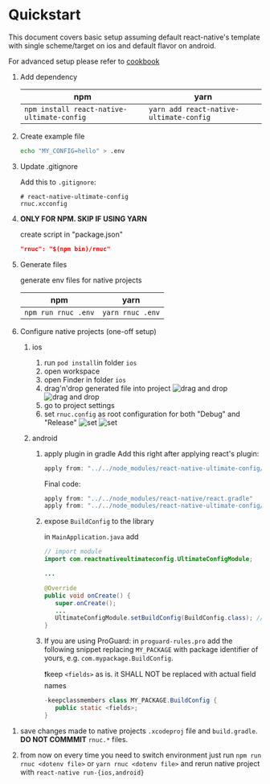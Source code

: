 # Quickstart

This document covers basic setup assuming default react-native's template with
single scheme/target on ios and default flavor on android.

For advanced setup please refer to [cookbook](./cookbook.md)

1. Add dependency

   | npm                                        | yarn                                    |
   | ------------------------------------------ | --------------------------------------- |
   | `npm install react-native-ultimate-config` | `yarn add react-native-ultimate-config` |

1. Create example file

   ```bash
   echo "MY_CONFIG=hello" > .env
   ```

1. Update .gitignore

   Add this to `.gitignore`:

   ```
   # react-native-ultimate-config
   rnuc.xcconfig
   ```

1. **ONLY FOR NPM. SKIP IF USING YARN**

   create script in "package.json"

   ```json
   "rnuc": "$(npm bin)/rnuc"
   ```

1. Generate files

   generate env files for native projects

   | npm                 | yarn             |
   | ------------------- | ---------------- |
   | `npm run rnuc .env` | `yarn rnuc .env` |

1. Configure native projects (one-off setup)

   1. ios

      1. run `pod install`in folder `ios`
      1. open workspace
      1. open Finder in folder `ios`
      1. drag'n'drop generated file into project
         ![drag and drop](./quickstart.assets/ios.1.png)
         ![drag and drop](./quickstart.assets/ios.2.png)
      1. go to project settings
      1. set `rnuc.config` as root configuration for both "Debug" and "Release"
         ![set](./quickstart.assets/ios.3.png)
         ![set](./quickstart.assets/ios.4.png)

   1. android
      <a name="android"></a>

      1. apply plugin in gradle
         Add this right after applying react's plugin:

         ```gradle
         apply from: "../../node_modules/react-native-ultimate-config/android/rnuc.gradle"
         ```

         Final code:

         ```gradle
         apply from: "../../node_modules/react-native/react.gradle"
         apply from: "../../node_modules/react-native-ultimate-config/android/rnuc.gradle"
         ```

      2. expose `BuildConfig` to the library

         in `MainApplication.java` add

         ```java
         // import module
         import com.reactnativeultimateconfig.UltimateConfigModule;

         ...

         @Override
         public void onCreate() {
            super.onCreate();
            ...
            UltimateConfigModule.setBuildConfig(BuildConfig.class); // expose
         }
         ```

      3. If you are using ProGuard:
         in `proguard-rules.pro` add the following snippet replacing `MY_PACKAGE`
         with package identifier of yours, e.g. `com.mypackage.BuildConfig`.

         ❗keep `<fields>` as is. it SHALL NOT be replaced with actual field names

         ```java
         -keepclassmembers class MY_PACKAGE.BuildConfig {
            public static <fields>;
         }
         ```

1) save changes made to native projects `.xcodeproj` file and `build.gradle`.
   **DO NOT COMMMIT** `rnuc.*` files.

1) from now on every time you need to switch environment just run
   `npm run rnuc <dotenv file>` or `yarn rnuc <dotenv file>` and rerun native project with
   `react-native run-{ios,android}`
